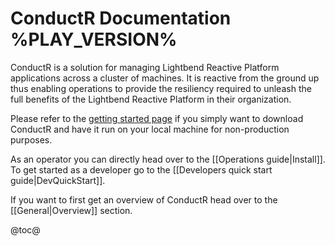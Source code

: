 # ConductR Documentation %PLAY_VERSION%

ConductR is a solution for managing Lightbend Reactive Platform applications across a cluster of machines. It is reactive from the ground up thus enabling operations to provide the resiliency required to unleash the full benefits of the Lightbend Reactive Platform in their organization.

Please refer to the [getting started page](https://www.lightbend.com/product/conductr/developer) if you simply want to download ConductR and have it run on your local machine for non-production purposes.

As an operator you can directly head over to the [[Operations guide|Install]]. To get started as a developer go to the [[Developers quick start guide|DevQuickStart]].

If you want to first get an overview of ConductR head over to the [[General|Overview]] section.

@toc@
